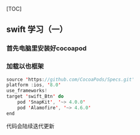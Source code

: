 [TOC]

## swift 学习（一）
### 首先电脑里安装好cocoapod
### 加载以也框架
```swift
source 'https://github.com/CocoaPods/Specs.git'
platform :ios, '8.0'
use_frameworks!
target 'swift_Btn' do
    pod 'SnapKit', '~> 4.0.0'
    pod 'Alamofire', '~> 4.6.0'
end
```
代码会陆续迭代更新
